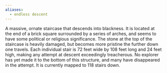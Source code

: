 ```yaml
---
aliases:
  - endless descent
---
```


A massive, ornate staircase that descends into blackness. It is located at the end of a brick square surrounded by a series of arches, and seems to have some political or religious significance. The stone at the top of the staircase is heavily damaged, but becomes more pristine the further down one travels. Each individual stair is 72 feet wide by 108 feet long
and 24 feet high, making any attempt at descent exceedingly treacherous. No explorer has yet made it to the bottom of this structure, and many have disappeared in the attempt. It is currently mapped to 118 stairs down.

